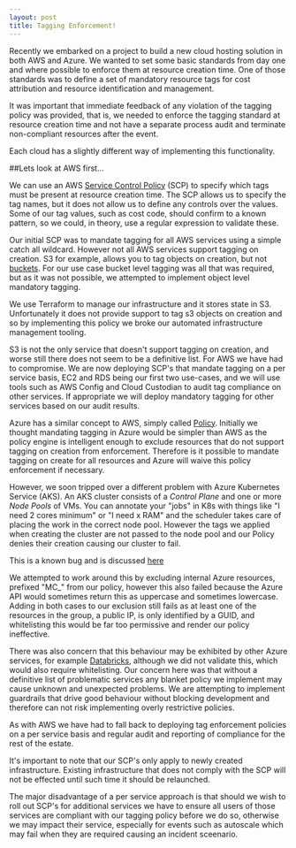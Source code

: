```yaml
---
layout: post
title: Tagging Enforcement!
---
```

Recently we embarked on a project to build a new cloud hosting solution in both AWS and Azure. We wanted to set some basic standards from day one and where possible to enforce them at resource creation time. One of those standards was to define a set of mandatory resource tags for cost attribution and resource identification and management.

It was important that immediate feedback of any violation of the tagging policy was provided, that is, we needed to enforce the tagging standard at resource creation time and not have a separate process audit and terminate non-compliant resources after the event.

Each cloud has a slightly different way of implementing this functionality. 

##Lets look at AWS first...

We can use an AWS [Service Control Policy](https://docs.aws.amazon.com/organizations/latest/userguide/orgs_manage_policies_scp.html) (SCP) to specify which tags must be present at resource creation time. The SCP allows us to specify the tag names, but it does not allow us to define any controls over the values. Some of our tag values, such as cost code, should confirm to a known pattern, so we could, in theory, use a regular expression to validate these.

Our initial SCP was to mandate tagging for all AWS services using a simple catch all wildcard. However not all AWS services support tagging on creation. S3 for example, allows you to tag objects on creation, but not [buckets](https://docs.aws.amazon.com/AmazonS3/latest/API/API_CreateBucket.html). For our use case bucket level tagging was all that was required, but as it was not possible, we attempted to implement object level mandatory tagging.

We use Terraform to manage our infrastructure and it stores state in S3. Unfortunately it does not provide support to tag s3 objects on creation and so by implementing this policy we broke our automated infrastructure management tooling. 

S3 is not the only service that doesn't support tagging on creation, and worse still there does not seem to be a definitive list. For AWS we have had to compromise. We are now deploying SCP's that mandate tagging on a per service basis, EC2 and RDS being our first two use-cases, and we will use tools such as AWS Config and Cloud Custodian to audit tag compliance on other services. If appropriate we will deploy mandatory tagging for other services based on our audit results.

Azure has a similar concept to AWS, simply called [Policy](https://docs.microsoft.com/en-us/azure/governance/policy/overview). Initially we thought mandating tagging in Azure would be simpler than AWS as the policy engine is intelligent enough to exclude resources that do not support tagging on creation from enforcement. Therefore is it possible to mandate tagging on create for all resources and Azure will waive this policy enforcement if necessary.

However, we soon tripped over a different problem with Azure Kubernetes Service (AKS). An AKS cluster consists of a *Control Plane* and one or more *Node Pools* of VMs. You can annotate your "jobs" in K8s with things like "I need 2 cores minimum" or "I need x RAM" and the scheduler takes care of placing the work in the correct node pool. However the tags we applied when creating the cluster are not passed to the node pool and our Policy denies their creation causing our cluster to fail.

This is a known bug and is discussed [here](https://github.com/Azure/AKS/issues/3)

We attempted to work around this by excluding internal Azure resources, prefixed "MC_" from our policy, however this also failed because the Azure API would sometimes return this as uppercase and sometimes lowercase. Adding in both cases to our exclusion still fails as at least one of the resources in the group, a public IP, is only identified by a GUID, and whitelisting this would be far too permissive and render our policy ineffective.

There was also concern that this behaviour may be exhibited by other Azure services, for example [Databricks](https://azure.microsoft.com/en-gb/free/services/databricks/), although we did not validate this, which would also require whitelisting. Our concern here was that without a definitive list of problematic services any blanket policy we implement may cause unknown and unexpected problems. We are attempting to implement guardrails that drive good behaviour without blocking development and therefore can not risk implementing overly restrictive policies.

 As with AWS we have had to fall back to deploying tag enforcement policies on a per service basis and regular audit and reporting of compliance for the rest of the estate.

It's important to note that our SCP's only apply to newly created infrastructure. Existing infrastructure that does not comply with the SCP will not be effected until such time it should be relaunched.

The major disadvantage of a per service approach is that should we wish to roll out SCP's for additional services we have to ensure all users of those services are compliant with our tagging policy before we do so, otherwise we may impact their service, especially for events such as autoscale which may fail when they are required causing an incident sceenario. 
